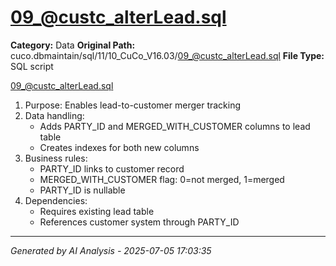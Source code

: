 # 09_@custc_alterLead.sql

**Category:** Data
**Original Path:** cuco.dbmaintain/sql/11/10_CuCo_V16.03/09_@custc_alterLead.sql
**File Type:** SQL script

09_@custc_alterLead.sql
1. Purpose: Enables lead-to-customer merger tracking
2. Data handling:
   - Adds PARTY_ID and MERGED_WITH_CUSTOMER columns to lead table
   - Creates indexes for both new columns
3. Business rules:
   - PARTY_ID links to customer record
   - MERGED_WITH_CUSTOMER flag: 0=not merged, 1=merged
   - PARTY_ID is nullable
4. Dependencies:
   - Requires existing lead table
   - References customer system through PARTY_ID

---
*Generated by AI Analysis - 2025-07-05 17:03:35*
